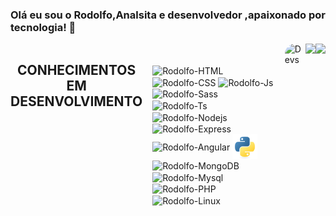 ### Olá eu sou o Rodolfo,Analsita e desenvolvedor ,apaixonado por tecnologia! 🔭
<section style="display:flex;">
<h2 style="text-align:center">CONHECIMENTOS EM DESENVOLVIMENTO</h2>
<div style="padding:1rem"><br>
  <img align="center" alt="Rodolfo-HTML" height="40" width="40" src="https://cdn.jsdelivr.net/gh/devicons/devicon/icons/html5/html5-original.svg">
  <img align="center" alt="Rodolfo-CSS" height="40" width="40" src="https://cdn.jsdelivr.net/gh/devicons/devicon/icons/css3/css3-original.svg">
  <img align="center" alt="Rodolfo-Js" height="40" width="40" src="https://cdn.jsdelivr.net/gh/devicons/devicon/icons/javascript/javascript-original.svg">
  <img align="center" alt="Rodolfo-Sass" height="40" width="40" src="https://cdn.jsdelivr.net/gh/devicons/devicon/icons/sass/sass-original.svg">
  <img align="center" alt="Rodolfo-Ts" height="40" width="40" src="https://cdn.jsdelivr.net/gh/devicons/devicon/icons/typescript/typescript-original.svg">
  <img align="center" alt="Rodolfo-Nodejs" height="40" width="40" src="https://cdn.jsdelivr.net/gh/devicons/devicon/icons/nodejs/nodejs-original-wordmark.svg">
  <img align="center" alt="Rodolfo-Express" height="40" width="40" src="https://cdn.jsdelivr.net/gh/devicons/devicon/icons/express/express-original.svg" />
  <img align="center" alt="Rodolfo-Angular" height="40" width="40" src="https://cdn.jsdelivr.net/gh/devicons/devicon/icons/angularjs/angularjs-plain.svg">
  <img align="center" alt="Rodolfo-Python" height="40" width="40" src="https://raw.githubusercontent.com/devicons/devicon/master/icons/python/python-original.svg">
  <img align="center" alt="Rodolfo-MongoDB" height="40" width="40" src="https://cdn.jsdelivr.net/gh/devicons/devicon/icons/mongodb/mongodb-original-wordmark.svg">
  <img align="center" alt="Rodolfo-Mysql" height="40" width="40" src="https://cdn.jsdelivr.net/gh/devicons/devicon/icons/mysql/mysql-original-wordmark.svg">
  <img align="center" alt="Rodolfo-PHP" height="40" width="40" src="https://cdn.jsdelivr.net/gh/devicons/devicon/icons/php/php-original.svg">
   <img align="center" alt="Rodolfo-Linux" height="40" width="40" src="https://cdn.jsdelivr.net/gh/devicons/devicon/icons/linux/linux-original.svg" />

</div>
 <br>
  <hr>
  <img align="center" alt="Devs"  height="620px" style="border-radius:3rem;" src="https://cdn.dribbble.com/users/314873/screenshots/4000731/diggi-media.gif">
  <hr>
  <a href="#" onclick="window.alert('Em breve estará aqui!');" target="_blank"><img src="https://img.shields.io/badge/Discord-7289DA?style=for-the-badge&logo=discord&logoColor=white" target="_blank"></a>
  <a href="https://www.linkedin.com/in/rodolfo-miliszewski-2b8765150/" target="_blank"><img src="https://img.shields.io/badge/-LinkedIn-%230077B5?style=for-the-badge&logo=linkedin&logoColor=white" target="_blank"></a>


<!--
**Rodolfowski/Rodolfowski** is a ✨ _special_ ✨ repository because its `README.md` (this file) appears on your GitHub profile.

Here are some ideas to get you started:

- 🔭 I’m currently working on ...
- 🌱 I’m currently learning ...
- 👯 I’m looking to collaborate on ...
- 🤔 I’m looking for help with ...
- 💬 Ask me about ...
- 📫 How to reach me: ...
- 😄 Pronouns: ...
- ⚡ Fun fact: ...
-->
